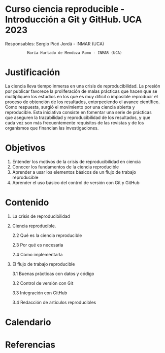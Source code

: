 Curso ciencia reproducible - Introducción a Git y GitHub. UCA 2023
===============

Responsables: Sergio Picó Jordá - INMAR (UCA)

              María Hurtado de Mendoza Romo - INMAR (UCA)

# Justificación
La ciencia lleva tiempo inmersa en una crisis de reproducibilidad. La presión por publicar favorece la proliferación de malas prácticas que hacen que se multipliquen los estudios en los que es muy difícil o imposible reproducir el proceso de obtención de los resultados, entorpeciendo el avance científico. Como respuesta, surgió el movimiento por una ciencia abierta y reproducible. Esta iniciativa consiste en fomentar una serie de prácticas que aseguren la trazabilidad y reproducibilidad de los resultados, y que cada vez son más frecuentemente requisitos de las revistas y de los organismos que financian las investigaciones.

# Objetivos
1. Entender los motivos de la crisis de reproducibilidad en ciencia
2. Conocer los fundamentos de la ciencia reproducible
3. Aprender a usar los elementos básicos de un flujo de trabajo reproducible
4. Aprender el uso básico del control de versión con Git y GitHub

# Contenido
1. La crisis de reproducibilidad
2. Ciencia reproducible.

    2.2 Qué es la ciencia reproducible
    
    2.3 Por qué es necesaria
    
    2.4 Cómo implementarla

3. El flujo de trabajo reproducible
    
    3.1 Buenas prácticas con datos y código
    
    3.2 Control de versión con Git
    
    3.3 Integración con GitHub
    
    3.4 Redacción de artículos reproducibles

# Calendario

# Referencias
